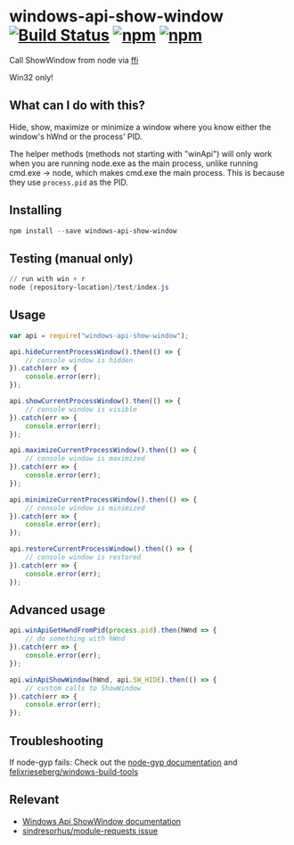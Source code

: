 # windows-api-show-window [![Build Status](https://travis-ci.org/oledid-js/windows-api-show-window.svg?branch=master)](https://travis-ci.org/oledid-js/windows-api-show-window) [![npm](https://img.shields.io/npm/dt/windows-api-show-window.svg)](https://www.npmjs.com/package/windows-api-show-window) [![npm](https://img.shields.io/npm/v/windows-api-show-window.svg)](https://www.npmjs.com/package/windows-api-show-window)
Call ShowWindow from node via [ffi](https://github.com/node-ffi/node-ffi)

Win32 only!

## What can I do with this?
Hide, show, maximize or minimize a window where you know either the window's hWnd or the process' PID.

The helper methods (methods not starting with "winApi") will only work when you are running node.exe as the main process, unlike running cmd.exe -> node, which makes cmd.exe the main process. This is because they use `process.pid` as the PID.

## Installing
```powershell
npm install --save windows-api-show-window
```

## Testing (manual only)
```powershell
// run with win + r
node {repository-location}/test/index.js
```

## Usage
```js
var api = require("windows-api-show-window");

api.hideCurrentProcessWindow().then(() => {
    // console window is hidden
}).catch(err => {
    console.error(err);
});

api.showCurrentProcessWindow().then(() => {
    // console window is visible
}).catch(err => {
    console.error(err);
});

api.maximizeCurrentProcessWindow().then(() => {
    // console window is maximized
}).catch(err => {
    console.error(err);
});

api.minimizeCurrentProcessWindow().then(() => {
    // console window is minimized
}).catch(err => {
    console.error(err);
});

api.restoreCurrentProcessWindow().then(() => {
    // console window is restored
}).catch(err => {
    console.error(err);
});
```

## Advanced usage
```js
api.winApiGetHwndFromPid(process.pid).then(hWnd => {
    // do something with hWnd
}).catch(err => {
    console.error(err);
});

api.winApiShowWindow(hWnd, api.SW_HIDE).then(() => {
    // custom calls to ShowWindow
}).catch(err => {
    console.error(err);
});
```

## Troubleshooting
If node-gyp fails:
Check out the [node-gyp documentation](https://github.com/nodejs/node-gyp) and [felixrieseberg/windows-build-tools](https://github.com/felixrieseberg/windows-build-tools)

## Relevant
* [Windows Api ShowWindow documentation](https://msdn.microsoft.com/en-us/library/windows/desktop/ms633548.aspx)
* [sindresorhus/module-requests issue](https://github.com/sindresorhus/module-requests/issues/81)
